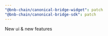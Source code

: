 ```yaml
---
"@bnb-chain/canonical-bridge-widget": patch
"@bnb-chain/canonical-bridge-sdk": patch
---
```


New ui & new features
